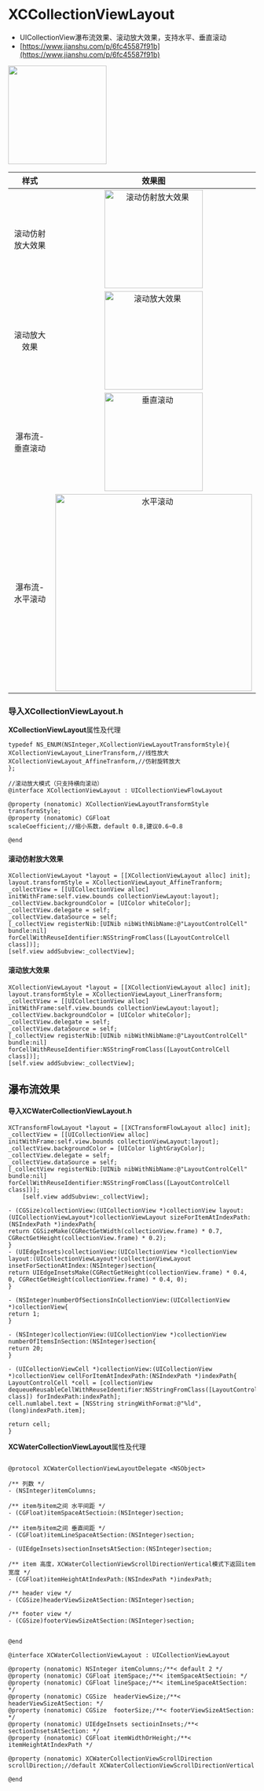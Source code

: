 # XCCollectionViewLayout
- UICollectionView瀑布流效果、滚动放大效果，支持水平、垂直滚动
- [https://www.jianshu.com/p/6fc45587f91b](https://www.jianshu.com/p/6fc45587f91b)

<img src='https://github.com/wangxiaocan/XCCollectionViewLayout/blob/master/Resources/all.gif' width=200/>

|样式|效果图|
|:-:|:-:|
|滚动仿射放大效果|<img src = "https://github.com/wangxiaocan/XCCollectionViewLayout/blob/master/Resources/affine.gif" width = "200px" alt="滚动仿射放大效果"/>|
|滚动放大效果|<img src = "https://github.com/wangxiaocan/XCCollectionViewLayout/blob/master/Resources/lineLayout.gif" width = "200px" alt="滚动放大效果"/>|
|瀑布流-垂直滚动|<img src = "https://github.com/wangxiaocan/XCCollectionViewLayout/blob/master/Resources/vertical.gif" width = "200px" alt="垂直滚动"/>|
|瀑布流-水平滚动|<img src = "https://github.com/wangxiaocan/XCCollectionViewLayout/blob/master/Resources/horizontal.gif" width = "400px" alt="水平滚动"/>|


<h3>导入<b>XCollectionViewLayout.h</b></h3>
<b>XCollectionViewLayout</b>属性及代理

```Object-C
typedef NS_ENUM(NSInteger,XCollectionViewLayoutTransformStyle){
XCollectionViewLayout_LinerTransform,//线性放大
XCollectionViewLayout_AffineTranform,//仿射旋转放大
};

//滚动放大模式（只支持横向滚动）
@interface XCollectionViewLayout : UICollectionViewFlowLayout

@property (nonatomic) XCollectionViewLayoutTransformStyle transformStyle;
@property (nonatomic) CGFloat                             scaleCoefficient;//缩小系数，default 0.8,建议0.6~0.8

@end
```


<h4>滚动仿射放大效果</h4>

```Object-C
XCollectionViewLayout *layout = [[XCollectionViewLayout alloc] init];
layout.transformStyle = XCollectionViewLayout_AffineTranform;
_collectView = [[UICollectionView alloc] initWithFrame:self.view.bounds collectionViewLayout:layout];
_collectView.backgroundColor = [UIColor whiteColor];
_collectView.delegate = self;
_collectView.dataSource = self;
[_collectView registerNib:[UINib nibWithNibName:@"LayoutControlCell" bundle:nil] forCellWithReuseIdentifier:NSStringFromClass([LayoutControlCell class])];
[self.view addSubview:_collectView];
```

<h4>滚动放大效果</h4>

```Object-C
XCollectionViewLayout *layout = [[XCollectionViewLayout alloc] init];
layout.transformStyle = XCollectionViewLayout_LinerTransform;
_collectView = [[UICollectionView alloc] initWithFrame:self.view.bounds collectionViewLayout:layout];
_collectView.backgroundColor = [UIColor whiteColor];
_collectView.delegate = self;
_collectView.dataSource = self;
[_collectView registerNib:[UINib nibWithNibName:@"LayoutControlCell" bundle:nil] forCellWithReuseIdentifier:NSStringFromClass([LayoutControlCell class])];
[self.view addSubview:_collectView];
```



<h2>瀑布流效果</h2>
<h4>导入<b>XCWaterCollectionViewLayout.h</b></h4>

```Object-C
XCTransformFlowLayout *layout = [[XCTransformFlowLayout alloc] init];
_collectView = [[UICollectionView alloc] initWithFrame:self.view.bounds collectionViewLayout:layout];
_collectView.backgroundColor = [UIColor lightGrayColor];
_collectView.delegate = self;
_collectView.dataSource = self;
[_collectView registerNib:[UINib nibWithNibName:@"LayoutControlCell" bundle:nil] forCellWithReuseIdentifier:NSStringFromClass([LayoutControlCell class])];
    [self.view addSubview:_collectView];
```

```Object-C
- (CGSize)collectionView:(UICollectionView *)collectionView layout:(UICollectionViewLayout*)collectionViewLayout sizeForItemAtIndexPath:(NSIndexPath *)indexPath{
return CGSizeMake(CGRectGetWidth(collectionView.frame) * 0.7, CGRectGetHeight(collectionView.frame) * 0.2);
}
- (UIEdgeInsets)collectionView:(UICollectionView *)collectionView layout:(UICollectionViewLayout*)collectionViewLayout insetForSectionAtIndex:(NSInteger)section{
return UIEdgeInsetsMake(CGRectGetHeight(collectionView.frame) * 0.4, 0, CGRectGetHeight(collectionView.frame) * 0.4, 0);
}

- (NSInteger)numberOfSectionsInCollectionView:(UICollectionView *)collectionView{
return 1;
}

- (NSInteger)collectionView:(UICollectionView *)collectionView numberOfItemsInSection:(NSInteger)section{
return 20;
}

- (UICollectionViewCell *)collectionView:(UICollectionView *)collectionView cellForItemAtIndexPath:(NSIndexPath *)indexPath{
LayoutControlCell *cell = [collectionView dequeueReusableCellWithReuseIdentifier:NSStringFromClass([LayoutControlCell class]) forIndexPath:indexPath];
cell.numlabel.text = [NSString stringWithFormat:@"%ld",(long)indexPath.item];

return cell;
}
```

<b>XCWaterCollectionViewLayout</b>属性及代理

```Object-C

@protocol XCWaterCollectionViewLayoutDelegate <NSObject>

/** 列数 */
- (NSInteger)itemColumns;

/** item与item之间 水平间距 */
- (CGFloat)itemSpaceAtSectioin:(NSInteger)section;

/** item与item之间 垂直间距 */
- (CGFloat)itemLineSpaceAtSection:(NSInteger)section;

- (UIEdgeInsets)sectionInsetsAtSection:(NSInteger)section;

/** item 高度，XCWaterCollectionViewScrollDirectionVertical模式下返回item宽度 */
- (CGFloat)itemHeightAtIndexPath:(NSIndexPath *)indexPath;

/** header view */
- (CGSize)headerViewSizeAtSection:(NSInteger)section;

/** footer view */
- (CGSize)footerViewSizeAtSection:(NSInteger)section;


@end

@interface XCWaterCollectionViewLayout : UICollectionViewLayout

@property (nonatomic) NSInteger itemColumns;/**< default 2 */
@property (nonatomic) CGFloat itemSpace;/**< itemSpaceAtSectioin: */
@property (nonatomic) CGFloat lineSpace;/**< itemLineSpaceAtSection: */
@property (nonatomic) CGSize  headerViewSize;/**< headerViewSizeAtSection: */
@property (nonatomic) CGSize  footerSize;/**< footerViewSizeAtSection: */
@property (nonatomic) UIEdgeInsets sectioinInsets;/**< sectionInsetsAtSection: */
@property (nonatomic) CGFloat itemWidthOrHeight;/**< itemHeightAtIndexPath */

@property (nonatomic) XCWaterCollectionViewScrollDirection scrollDirection;//default XCWaterCollectionViewScrollDirectionVertical

@end

```

